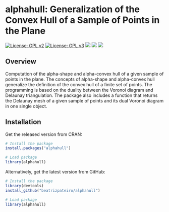 # alphahull: Generalization of the Convex Hull of a Sample of Points in the Plane

[![License: GPL v2](https://img.shields.io/badge/License-GPL_v2-blue.svg)](https://www.gnu.org/licenses/old-licenses/gpl-2.0.en.html)
[![License: GPL v3](https://img.shields.io/badge/License-GPL_v3-blue.svg)](https://www.gnu.org/licenses/gpl-3.0)
[![](https://www.r-pkg.org/badges/version/alphahull?color=green)](https://cran.r-project.org/package=alphahull)
[![](http://cranlogs.r-pkg.org/badges/grand-total/alphahull?color=green)](https://cran.r-project.org/package=alphahull)
[![](http://cranlogs.r-pkg.org/badges/last-month/alphahull?color=green)](https://cran.r-project.org/package=alphahull)


## Overview

Computation of the alpha-shape and alpha-convex hull of a given sample of points in the plane. The concepts of alpha-shape and alpha-convex hull generalize the definition of the convex hull of a finite set of points. The programming is based on the duality between the Voronoi diagram and Delaunay triangulation. The package also includes a function that returns the Delaunay mesh of a given sample of points and its dual Voronoi diagram in one single object.

## Installation

Get the released version from CRAN:

``` r
# Install the package
install.packages("alphahull")

# Load package
library(alphahull)
```

Alternatively, get the latest version from GitHub:

``` r
# Install the package
library(devtools)
install_github("beatrizpateiro/alphahull")

# Load package
library(alphahull)
```
